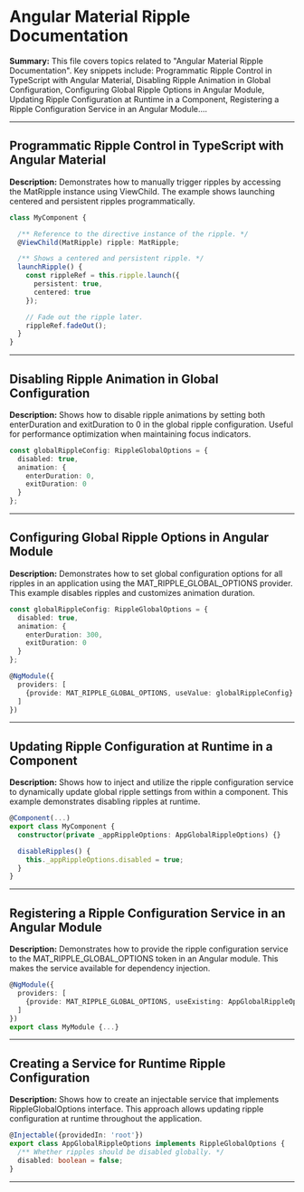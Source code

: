 # Angular Material Ripple Documentation

**Summary:** This file covers topics related to "Angular Material Ripple Documentation". Key snippets include: Programmatic Ripple Control in TypeScript with Angular Material, Disabling Ripple Animation in Global Configuration, Configuring Global Ripple Options in Angular Module, Updating Ripple Configuration at Runtime in a Component, Registering a Ripple Configuration Service in an Angular Module....

---

## Programmatic Ripple Control in TypeScript with Angular Material

**Description:** Demonstrates how to manually trigger ripples by accessing the MatRipple instance using ViewChild. The example shows launching centered and persistent ripples programmatically.

```typescript
class MyComponent {

  /** Reference to the directive instance of the ripple. */
  @ViewChild(MatRipple) ripple: MatRipple;

  /** Shows a centered and persistent ripple. */
  launchRipple() {
    const rippleRef = this.ripple.launch({
      persistent: true,
      centered: true
    });

    // Fade out the ripple later.
    rippleRef.fadeOut();
  }
}
```

---

## Disabling Ripple Animation in Global Configuration

**Description:** Shows how to disable ripple animations by setting both enterDuration and exitDuration to 0 in the global ripple configuration. Useful for performance optimization when maintaining focus indicators.

```typescript
const globalRippleConfig: RippleGlobalOptions = {
  disabled: true,
  animation: {
    enterDuration: 0,
    exitDuration: 0
  }
};
```

---

## Configuring Global Ripple Options in Angular Module

**Description:** Demonstrates how to set global configuration options for all ripples in an application using the MAT_RIPPLE_GLOBAL_OPTIONS provider. This example disables ripples and customizes animation duration.

```typescript
const globalRippleConfig: RippleGlobalOptions = {
  disabled: true,
  animation: {
    enterDuration: 300,
    exitDuration: 0
  }
};

@NgModule({
  providers: [
    {provide: MAT_RIPPLE_GLOBAL_OPTIONS, useValue: globalRippleConfig}
  ]
})
```

---

## Updating Ripple Configuration at Runtime in a Component

**Description:** Shows how to inject and utilize the ripple configuration service to dynamically update global ripple settings from within a component. This example demonstrates disabling ripples at runtime.

```typescript
@Component(...)
export class MyComponent {
  constructor(private _appRippleOptions: AppGlobalRippleOptions) {}

  disableRipples() {
    this._appRippleOptions.disabled = true;
  }
}
```

---

## Registering a Ripple Configuration Service in an Angular Module

**Description:** Demonstrates how to provide the ripple configuration service to the MAT_RIPPLE_GLOBAL_OPTIONS token in an Angular module. This makes the service available for dependency injection.

```typescript
@NgModule({
  providers: [
    {provide: MAT_RIPPLE_GLOBAL_OPTIONS, useExisting: AppGlobalRippleOptions},
  ]
})
export class MyModule {...}
```

---

## Creating a Service for Runtime Ripple Configuration

**Description:** Shows how to create an injectable service that implements RippleGlobalOptions interface. This approach allows updating ripple configuration at runtime throughout the application.

```typescript
@Injectable({providedIn: 'root'})
export class AppGlobalRippleOptions implements RippleGlobalOptions {
  /** Whether ripples should be disabled globally. */
  disabled: boolean = false;
}
```

---